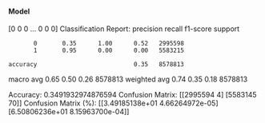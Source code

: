 #### Model
[0 0 0 ... 0 0 0]
Classification Report:
              precision    recall  f1-score   support

           0       0.35      1.00      0.52   2995598
           1       0.95      0.00      0.00   5583215

    accuracy                           0.35   8578813
   macro avg       0.65      0.50      0.26   8578813
weighted avg       0.74      0.35      0.18   8578813

Accuracy: 0.3491932974876594
Confusion Matrix:
[[2995594       4]
 [5583145      70]]
Confusion Matrix (%):
[[3.49185138e+01 4.66264972e-05]
 [6.50806236e+01 8.15963700e-04]]
